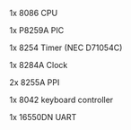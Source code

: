 1x	8086 CPU

1x	P8259A PIC

1x	8254 Timer (NEC D71054C)

1x	8284A Clock

2x	8255A PPI

1x	8042 keyboard controller

1x	16550DN UART

